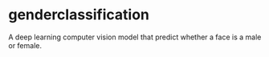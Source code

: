 # genderclassification
A deep learning computer vision model that predict whether a face is a male or female.
